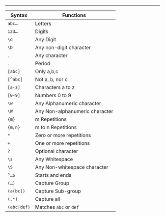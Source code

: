 
---

| Syntax | Functions |
| ---- | ---- |
| `abc…` | Letters |
| `123…` | Digits |
| `\d` | Any Digit |
| `\D` | Any non-digit character |
| . | Any character |
| . | Period |
| `[abc]` | Only a,b,c |
| `[^abc]` | Not a, b, nor c |
| `[a-z]` | Characters a to z |
| `[0-9]` | Numbers 0 to 9 |
| `\w` | Any Alphanumeric character |
| `\W` | Any Non-alphanumeric character |
| `{m}` | m Repetitions |
| `{m,n}` | m to n Repetitions |
| `*` | Zero or more repetitions |
| `+` | One or more repetitions |
| `?` | Optional character |
| `\s` | Any Whitespace |
| `\S` | Any Non-whitespace character |
| `^…$` | Starts and ends |
| `(…)` | Capture Group |
| `(a(bc))`	 | Capture Sub-group |
| `(.*)` | Capture all |
| `(abc\|def)` | Matches `abc` or `def` |
